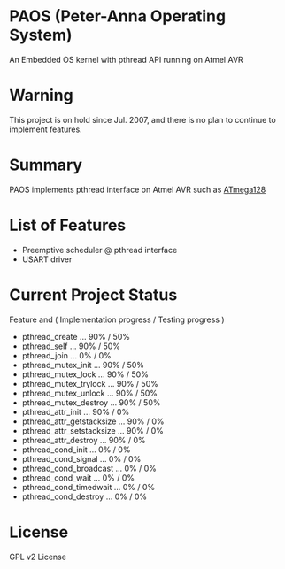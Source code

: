 PAOS (Peter-Anna Operating System)
==================================

An Embedded OS kernel with pthread API running on Atmel AVR

Warning
=======
This project is on hold since Jul. 2007, and there is no plan to continue to implement features.

Summary
=======
PAOS implements pthread interface on Atmel AVR such as [ATmega128](http://www.atmel.com/devices/atmega128.aspx)

List of Features
================

*  Preemptive scheduler @ pthread interface
*  USART driver

Current Project Status 
======================

Feature and ( Implementation progress / Testing progress )

*  pthread_create ... 90% / 50%
*  pthread_self ... 90% / 50%
*  pthread_join ... 0% / 0%
*  pthread_mutex_init ... 90% / 50%
*  pthread_mutex_lock ... 90% / 50%
*  pthread_mutex_trylock ... 90% / 50%
*  pthread_mutex_unlock ... 90% / 50%
*  pthread_mutex_destroy ... 90% / 50%
*  pthread_attr_init ... 90% / 0%
*  pthread_attr_getstacksize ... 90% / 0%
*  pthread_attr_setstacksize ... 90% / 0%
*  pthread_attr_destroy ... 90% / 0%
*  pthread_cond_init ... 0% / 0%
*  pthread_cond_signal ... 0% / 0%
*  pthread_cond_broadcast ... 0% / 0%
*  pthread_cond_wait ... 0% / 0%
*  pthread_cond_timedwait ... 0% / 0%
*  pthread_cond_destroy ... 0% / 0%

License
=======
GPL v2 License

